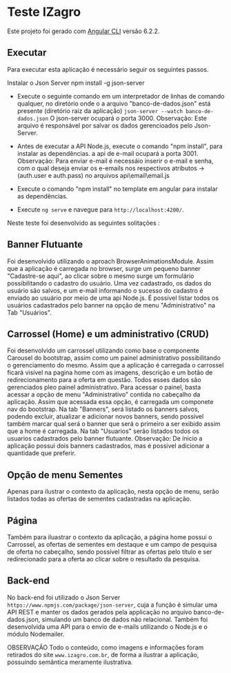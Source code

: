 # Teste IZagro

Este projeto foi gerado com [Angular CLI](https://github.com/angular/angular-cli) versão 6.2.2.

## Executar

Para executar esta aplicação é necessário seguir os seguintes passos.

Instalar o Json Server
npm install -g json-server

- Execute o seguinte comando em um interpretador de linhas de comando qualquer, no diretório onde o a arquivo "banco-de-dados.json" está presente (diretório raiz da aplicação) `json-server --watch banco-de-dados.json`
O json-server ocupará o porta 3000.
Observação: Este arquivo é responsável por salvar os dados gerencioados pelo Json-Server.

- Antes de executar a API Node.js, execute o comando "npm install", para instalar as dependências. a api de e-mail ocupará a porta 3001.
Observação: Para enviar e-mail é necessáio inserir o e-mail e senha, com o qual deseja enviar os e-emails nos respectivos atributos -> (auth.user e auth.pass) no arquivos api\email\email.js

- Execute o comando "npm install" no template em angular para instalar as dependências.
- Execute `ng serve` e navegue para `http://localhost:4200/`.

Neste teste foi desenvolvido as seguintes solitações :

## Banner Flutuante

Foi desenvolvido utilizando o aproach BrowserAnimationsModule. Assim que a aplicação é carregada no browser,
surge um pequeno banner "Cadastre-se aqui", ao clicar sobre o mesmo surge um formulário possibilitando o cadastro do usuário. Uma vez cadastrado, os dados do usuário são salvos, e um e-mail informando o sucesso do cadastro é enviado ao usuário por meio de uma api Node.js. É possível listar todos os usuários cadastrados pelo banner na opção de menu "Administrativo" na Tab "Usuários".

## Carrossel (Home) e um administrativo (CRUD)

Foi desenvolvido um carrossel utilizando como base o componente Carousel do bootstrap, assim como um painel administrativo possibilitando o gerenciamento do mesmo. Assim que a aplicação é carregada o carrossel ficará visível na pagina home com as imagens, descrição e um botão de redirecionamento para a oferta em questão. Todos esses dados são gerenciados pleo painel administrativo. Para acessar o painel, basta acessar a opção de menu "Administrativo" contida no cabeçalho da aplicação. Assim que acessada essa opção, é carregada um componete nav do bootstrap. Na tab "Banners", será listado os banners salvos, podendo excluir, atualizar e adicionar novos banners, sendo possível também marcar qual será o banner que será o primeiro a ser exibido assim que a home é carregada.
Na tab "Usuarios" serão listados todos os usuarios cadastrados pelo banner flutuante.
Observação:  De ínicio a aplicação possui dois banners cadastrados, mas é possivel adicionar a quantidade que preferir.

## Opção de menu Sementes

Apenas para ilustrar o contexto da aplicação, nesta opção de menu, serão listados todas as ofertas de sementes cadastradas na aplicação.

## Página 
Também para iluastrar o contexto da aplicação, a página home possui o Carrossel, as ofertas de sementes em destaque e um campo de pesquisa de oferta no cabeçalho, sendo possível filtrar as ofertas pelo título e ser redirecionado para a oferta ao clicar sobre o resultado da pesquisa.

## Back-end
No back-end foi utilizado o Json Server `https://www.npmjs.com/package/json-server`, cuja a função é simular uma API REST e manter os dados gerados pela applicação no arquivo banco-de-dados.json, simulando um banco de dados não relacional.
Também foi desenvolvida uma API para o envio de e-mails utilizando o Node.js e o módulo Nodemailer.

OBSERVAÇÃO
Todo o conteúdo, como imagens e informações foram retirados do site `www.izagro.com.br`, de forma a ilustrar a aplicação, possuíndo semântica meramente ilustrativa.
